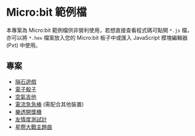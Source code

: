 # Micro:bit 範例檔

本專案為 Micro:bit 範例檔供非營利使用，若想直接查看程式碼可點開 `*.js` 檔，亦可以將 `*.hex` 檔案放入您的 Micro:bit 板子中或匯入 JavaScript 模塊編輯器 (Pxt) 中使用。

## 專案

* [隕石遊戲](https://github.com/s890506/microbit-example/blob/master/MetoriteGame.js)
* [電子骰子](https://github.com/s890506/microbit-example/blob/master/%E9%9B%BB%E5%AD%90%E9%AA%B0%E5%AD%90.js)
* [空氣吉他](https://github.com/s890506/microbit-example/blob/master/%E7%A9%BA%E6%B0%A3%E5%90%89%E4%BB%96.js)
* [電流急急棒](https://github.com/s890506/microbit-example/blob/master/%E9%9B%BB%E6%B5%81%E6%93%8A%E6%93%8A%E6%A3%92.js) (需配合其他裝置)
* [樂透開獎機](https://github.com/s890506/microbit-example/blob/master/%E6%A8%82%E9%80%8F%E9%96%8B%E7%8D%8E%E6%A9%9F.js)
* [友情度測試計](https://github.com/s890506/microbit-example/blob/master/%E5%8F%8B%E6%83%85%E5%BA%A6%E6%B8%AC%E8%A9%A6%E8%A8%88.js)
* [星際大戰主題曲](https://github.com/s890506/microbit-example/blob/master/StartWarMusic.js)